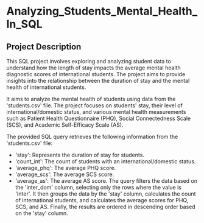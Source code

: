 # Analyzing_Students_Mental_Health_In_SQL

## Project Description
This SQL project involves exploring and analyzing student data to understand how the length of stay impacts the average mental health diagnostic scores of international students. The project aims to provide insights into the relationship between the duration of stay and the mental health of international students.

It aims to analyze the mental health of students using data from the 'students.csv' file. The project focuses on students' stay, their level of international/domestic status, and various mental health measurements such as Patient Health Questionnaire (PHQ), Social Connectedness Scale (SCS), and Academic Self-Efficacy Scale (AS).

The provided SQL query retrieves the following information from the 'students.csv' file:

- 'stay': Represents the duration of stay for students.
- 'count_int': The count of students with an international/domestic status.
- 'average_phq': The average PHQ score.
- 'average_scs': The average SCS score.
- 'average_as': The average AS score.
The query filters the data based on the 'inter_dom' column, selecting only the rows where the value is 'Inter'. It then groups the data by the 'stay' column, calculates the count of international students, and calculates the average scores for PHQ, SCS, and AS. Finally, the results are ordered in descending order based on the 'stay' column.

